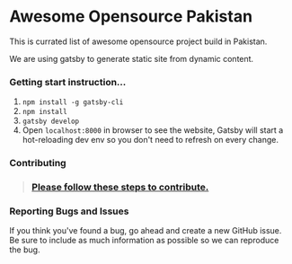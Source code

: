 # Awesome Opensource Pakistan

This is currated list of awesome opensource project build in Pakistan.

We are using gatsby to generate static site from dynamic content.

### Getting start instruction...

1. `npm install -g gatsby-cli`
2. `npm install`
3. `gatsby develop`
4. Open `localhost:8000` in browser to see the website, Gatsby will start a hot-reloading dev env so you don't need to refresh on every change.

### Contributing
> ### [Please follow these steps to contribute.](CONTRIBUTING.md)

### Reporting Bugs and Issues
If you think you've found a bug, go ahead and create a new GitHub issue. Be sure to include as much information as possible so we can reproduce the bug.
